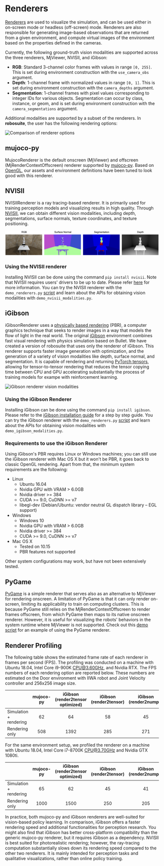 # Renderers

[Renderers](../source/robosuite.renderers) are used to visualize the simulation, and can be used either in on-screen mode or headless (off-screen) mode. Renderers are also responsible for generating image-based observations that are returned from a given environment, and compute virtual images of the environment based on the properties defined in the cameras.

Currently, the following ground-truth vision modalities are supported across the three renderers, MjViewer, NVISII, and iGibson:

- **RGB**: Standard 3-channel color frames with values in range `[0, 255]`. This is set during environment construction with the `use_camera_obs` argument.
- **Depth**: 1-channel frame with normalized values in range `[0, 1]`. This is set during environment construction with the `camera_depths` argument.
- **Segmentation**: 1-channel frames with pixel values corresponding to integer IDs for various objects. Segmentation can
    occur by class, instance, or geom, and is set during environment construction with the `camera_segmentations` argument.

Additional modalities are supported by a subset of the renderers. In **robosuite**, the user has the following rendering options:

![Comparison of renderer options](../images/renderers/renderers.png "Comparison of renderer options")

## mujoco-py

MujocoRenderer is the default onscreen (MjViewer) and offscreen (MjRenderContextOffscreen) renderer supported by [mujoco-py](https://openai.github.io/mujoco-py/build/html/reference.html#mjviewer-3d-rendering). Based on [OpenGL](https://www.opengl.org/), our assets and environment definitions have been tuned to look good with this renderer.

## NVISII
NVISIIRenderer is a ray tracing-based renderer. It is primarily used for training perception models and visualizing results in high quality. Through [NVISII](https://github.com/owl-project/NVISII), we can obtain different vision modalities, including depth, segmentations, surface normals, texture coordinates, and texture positioning.

![NVISII renderer vision modalities](../images/renderers/vision_modalities_nvisii.png "NVISII renderer vision modalities")

### Using the NVISII renderer
Installing NVISII can be done using the command `pip install nvisii`. Note that NVISII requires users' drivers to be up to date. Please refer [here](https://github.com/owl-project/NVISII) for more information. You can try the NVISII renderer with the `demo_renderers.py` [script](../demos.html#rendering-options) and learn about the APIs for obtaining vision modalities with `demo_nvisii_modalities.py`.

## iGibson
iGibsonRenderer uses a [physically based rendering](https://en.wikipedia.org/wiki/Physically_based_rendering) (PBR), a computer graphics technique that seeks to render images in a way that models the flow of light in the real world. The original [iGibson](http://svl.stanford.edu/igibson/) environment combines fast visual rendering with physics simulation based on Bullet. We have created a version of robosuite that uses only the renderer of iGibson. This renderer supports faster image generation with optimization, and the generation of a variety of vision modalities like depth, surface normal, and segmentation. It is capable of rendering and returning [PyTorch tensors](https://pytorch.org/docs/stable/tensors.html), allowing for tensor-to-tensor rendering that reduces the tensor copying time between CPU and GPU accelerating substantially the process of training models for exampe with reinforcement learning. 

![iGibson renderer vision modalities](../images/renderers/vision_modalities_igibson.png "iGibson renderer vision modalities")

### Using the iGibson Renderer
Installing iGibson can be done using the command `pip install igibson`. Please refer to the [iGibson installation guide](http://svl.stanford.edu/igibson/docs/installation.html) for a step by step guide. You can try the iGibson renderer with the `demo_renderers.py` [script](../demos.html#rendering-options) and learn about the APIs for obtaining vision modalities with `demo_igibson_modalities.py`.

### Requirements to use the iGibson Renderer

Using iGibson's PBR requires Linux or Windows machines; you can still use the iGibson renderer with Mac OS X but it won't be PBR, it goes back to classic OpenGL rendering. Apart from that, the minimum system requirements are the following:

- Linux
  - Ubuntu 16.04
  - Nvidia GPU with VRAM > 6.0GB
  - Nvidia driver >= 384
  - CUDA >= 9.0, CuDNN >= v7
  - libegl-dev (Debian/Ubuntu: vendor neutral GL dispatch library – EGL support)
- Windows
  - Windows 10
  - Nvidia GPU with VRAM > 6.0GB
  - Nvidia driver >= 384
  - CUDA >= 9.0, CuDNN >= v7
- Mac OS X
  - Tested on 10.15
  - PBR features not supported

Other system configurations may work, but have not been extensively tested.

## PyGame

[PyGame](https://www.pygame.org/news) is a simple renderer that serves also as an alternative to MjViewer for rendering onscreen. A limitation of PyGame is that it can only render on-screen, limiting its applicability to train on computing clusters. This is because PyGame still relies on the MjRenderContextOffscreen to render frames offscreen, from which PyGame then maps to its native onscreen renderer. However, it is useful for visualizing the robots' behaviors in the system runtime where MjViewer is not supported. Check out this [demo script](../demos.html#pygame-renderer) for an example of using the PyGame renderer.

## Renderer Profiling
The following table shows the estimated frame rate of each renderer in frames per second (FPS). The profiling was conducted on a machine with Ubuntu 18.04, Intel Core i9-900K CPU@3.60GHz, and Nvidia RTX. The FPS numbers of each rendering option are reported below. These numbers are estimated on the Door environment with IIWA robot and Joint Velocity controller and 256x256 image size.

|                   | mujoco-py | iGibson<br>(render2tensor optimized) | iGibson<br>(render2tensor) | iGibson<br>(render2numpy) | NVISII |
|-------------------|:---------:|:---------------------------------:|:-----------------------:|:----------------------:|:------:|
| Simulation + rendering | 62 | 64 | 58 | 45 | 0.5 |
| Rendering only         | 508 | 1392 | 285 | 271 | 0.5 |


For the same environment setup, we profiled the renderer on a machine with Ubuntu 18.04, Intel Core i7-8700K CPU@3.70GHz 
and Nvidia GTX 1080ti.

|                   | mujoco-py | iGibson<br>(render2tensor optimized) | iGibson<br>(render2tensor) | iGibson<br>(render2numpy) | NVISII |
|-------------------|:---------:|:---------------------------------:|:-----------------------:|:----------------------:|:------:|
| Simulation + rendering | 65 | 62 | 45 | 41 | 0.4 |
| Rendering only         | 1000 | 1500 | 250 | 205 | 0.4 |

In practice, both mujoco-py and iGibson renderers are well-suited for vision-based policy learning. In comparison, iGibson offers a faster rendering speed and additional functionalities for perception research. You might also find that iGibson has better cross-platform compatibility than the generic mujoco-py renderer, but it requires iGibson as a dependency. NVISII is best suited for photorealistic rendering; however, the ray-tracing computation substantially slows down its rendering speed compared to the other two renderers. It is mainly intended for perception tasks and qualitative visualizations, rather than online policy training.
